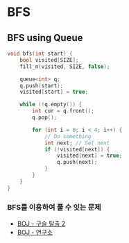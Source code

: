 # BFS

## BFS using Queue

```c++
void bfs(int start) {
    bool visited[SIZE];
    fill_n(visited, SIZE, false);

    queue<int> q;
    q.push(start);
    visited[start] = true;

    while (!q.empty()) {
        int cur = q.front();
        q.pop();

        for (int i = 0; i < 4; i++) {
            // Do something
            int next; // Set next
            if (!visited[next]) {
                visited[next] = true;
                q.push(next);
            }
        }
    }
}
```

### BFS를 이용하여 풀 수 잇는 문제

- [BOJ - 구슬 탈출 2](../../BOJ/samsung/13460_구슬탈출2/)
- [BOJ - 연구소](../../BOJ/samsung/14502_연구소/)